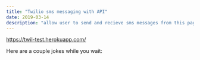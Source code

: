 ```yaml
---
title: "Twilio sms messaging with API"
date: 2019-03-14
description: "allow user to send and recieve sms messages from this page"
---
```


https://twil-test.herokuapp.com/


<p>Here are a couple jokes while you wait:</p>
<div id="jokes">
</div>

<script async>
// Finally we will use the XHR open() method to setup our request with the URL and method
var makeRequestD = function (url, method) {

	// Create the XHR request
	var request = new XMLHttpRequest();

	// Return it as a Promise
	return new Promise(function (resolve, reject) {

		// Setup our listener to process compeleted requests
		request.onreadystatechange = function () {

			// Only run if the request is complete
			if (request.readyState !== 4) return;

			// Process the response
			if (request.status >= 200 && request.status < 300) {
				// If successful
				resolve(request);
			} else {
				// If failed
				reject({
					status: request.status,
					statusText: request.statusText
				});
			}

		};

		// Setup our HTTP request
		request.open(method || 'GET', url, true);

		// Send the request
		request.send();

	});
};


makeRequestD('https://geek-jokes.sameerkumar.website/api')
  .then(function(jokes){
    //   console.log('Success!', jokes);
    document.getElementById("jokes").innerText = jokes.response;
  })
  .catch(function (error){
      console.log('Something went wrong connecting with API', error);
  });

</script>